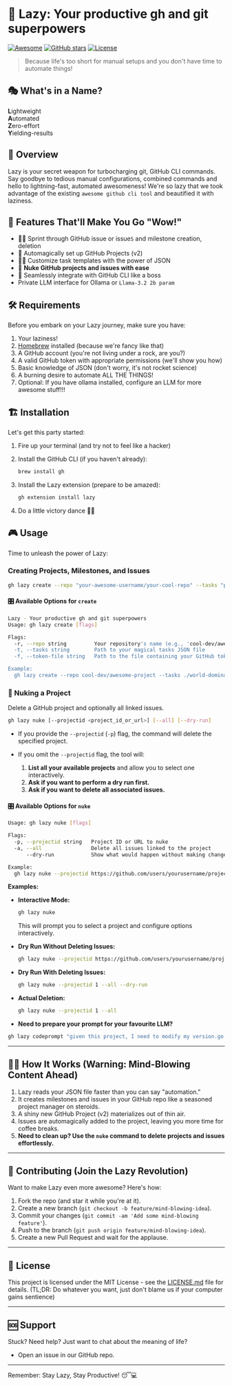 # 🚀 Lazy: Your productive gh and git superpowers 

[![Awesome](https://cdn.rawgit.com/sindresorhus/awesome/d7305f38d29fed78fa85652e3a63e154dd8e8829/media/badge.svg)](https://github.com/sindresorhus/awesome)
[![GitHub stars](https://img.shields.io/github/stars/igorcosta/gh-lazy.svg)](https://github.com/igorcosta/gh-lazy/stargazers)
[![License](https://img.shields.io/badge/License-MIT-blue.svg)](https://opensource.org/licenses/MIT)

> Because life's too short for manual setups and you don't have time to automate things!

## 🎭 What's in a Name?

**L**ightweight  
**A**utomated  
**Z**ero-effort  
**Y**ielding-results  

## 🌟 Overview

Lazy is your secret weapon for turbocharging git, GitHub CLI commands. Say goodbye to tedious manual configurations, combined commands and hello to lightning-fast, automated awesomeness! We're so lazy that we took advantage of the existing `awesome github cli tool` and beautified it with laziness.

## 🚀 Features That'll Make You Go "Wow!"

- 🏃‍♂️ Sprint through GitHub issue or issue`S` and milestone creation, deletion
- 🤖 Automagically set up GitHub Projects (v2)
- 🧙‍♂️ Customize task templates with the power of JSON
- 🧨 **Nuke GitHub projects and issues with ease**
- 🔗 Seamlessly integrate with GitHub CLI like a boss
- Private LLM interface for Ollama or `Llama-3.2 2b param`

## 🛠️ Requirements

Before you embark on your Lazy journey, make sure you have:

1. Your laziness!
2. [Homebrew](https://brew.sh/) installed (because we're fancy like that)
3. A GitHub account (you're not living under a rock, are you?)
4. A valid GitHub token with appropriate permissions (we'll show you how)
5. Basic knowledge of JSON (don't worry, it's not rocket science)
6. A burning desire to automate ALL THE THINGS!
7. Optional: If you have ollama installed, configure an LLM for more awesome stuff!!!

## 🏗️ Installation

Let's get this party started:

1. Fire up your terminal (and try not to feel like a hacker)
2. Install the GitHub CLI (if you haven't already):

   ```bash
   brew install gh
   ```

3. Install the Lazy extension (prepare to be amazed):

   ```bash
   gh extension install lazy
   ```

4. Do a little victory dance 🕺💃

## 🎮 Usage

Time to unleash the power of Lazy:

### Creating Projects, Milestones, and Issues

```bash
gh lazy create --repo "your-awesome-username/your-cool-repo" --tasks "path/to/your/amazing/tasks.json"
```

#### 🎛️ Available Options for `create`

```bash
Lazy - Your productive gh and git superpowers 
Usage: gh lazy create [flags]

Flags:
  -r, --repo string         Your repository's name (e.g., 'cool-dev/awesome-project')
  -t, --tasks string        Path to your magical tasks JSON file
  -f, --token-file string   Path to the file containing your GitHub token (default ".token")

Example:
  gh lazy create --repo cool-dev/awesome-project --tasks ./world-domination-plan.json
```

### 🧨 Nuking a Project

Delete a GitHub project and optionally all linked issues.

```bash
gh lazy nuke [--projectid <project_id_or_url>] [--all] [--dry-run]
```

- If you provide the `--projectid` (`-p`) flag, the command will delete the specified project.
- If you omit the `--projectid` flag, the tool will:

  1. **List all your available projects** and allow you to select one interactively.
  2. **Ask if you want to perform a dry run first.**
  3. **Ask if you want to delete all associated issues.**

#### 🎛️ Available Options for `nuke`

```bash
Usage: gh lazy nuke [flags]

Flags:
  -p, --projectid string   Project ID or URL to nuke
  -a, --all                Delete all issues linked to the project
      --dry-run            Show what would happen without making changes

Example:
  gh lazy nuke --projectid https://github.com/users/yourusername/projects/1 --all --dry-run
```

**Examples:**

- **Interactive Mode:**

  ```bash
  gh lazy nuke
  ```

  This will prompt you to select a project and configure options interactively.

- **Dry Run Without Deleting Issues:**

  ```bash
  gh lazy nuke --projectid https://github.com/users/yourusername/projects/1 --dry-run
  ```

- **Dry Run With Deleting Issues:**

  ```bash
  gh lazy nuke --projectid 1 --all --dry-run
  ```

- **Actual Deletion:**

  ```bash
  gh lazy nuke --projectid 1 --all
  ```

- **Need to prepare your prompt for your favourite LLM?**

```bash
gh lazy codeprompt "given this project, I need to modify my version.go file, help me out" --system-prompt . --ignore-gitignore --ignore "go.sum" --ignore "*.md" --ignore "gh-lazy" -o prompt.txt 

```

---

## 🧙‍♂️ How It Works (Warning: Mind-Blowing Content Ahead)

1. Lazy reads your JSON file faster than you can say "automation."
2. It creates milestones and issues in your GitHub repo like a seasoned project manager on steroids.
3. A shiny new GitHub Project (v2) materializes out of thin air.
4. Issues are automagically added to the project, leaving you more time for coffee breaks.
5. **Need to clean up? Use the `nuke` command to delete projects and issues effortlessly.**

---

## 🤝 Contributing (Join the Lazy Revolution)

Want to make Lazy even more awesome? Here's how:

1. Fork the repo (and star it while you're at it).
2. Create a new branch (`git checkout -b feature/mind-blowing-idea`).
3. Commit your changes (`git commit -am 'Add some mind-blowing feature'`).
4. Push to the branch (`git push origin feature/mind-blowing-idea`).
5. Create a new Pull Request and wait for the applause.

---

## 📜 License

This project is licensed under the MIT License - see the [LICENSE.md](LICENSE.md) file for details. (TL;DR: Do whatever you want, just don't blame us if your computer gains sentience)

---

## 🆘 Support

Stuck? Need help? Just want to chat about the meaning of life?

- Open an issue in our GitHub repo.

---

Remember: Stay Lazy, Stay Productive! 😴💻
